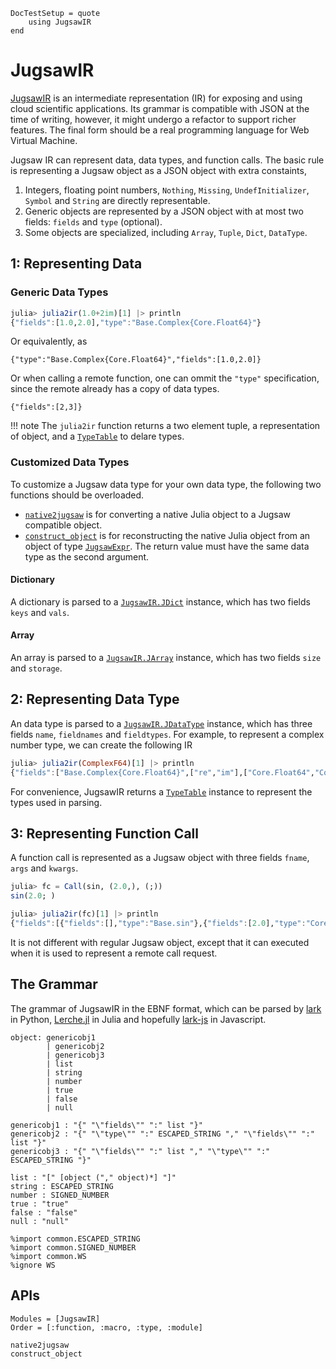 ```@meta
DocTestSetup = quote
    using JugsawIR
end 
```

# JugsawIR

[JugsawIR](@ref) is an intermediate representation (IR) for exposing and using cloud scientific applications.
Its grammar is compatible with JSON at the time of writing, however, it might undergo a refactor to support richer features.
The final form should be a real programming language for Web Virtual Machine.

Jugsaw IR can represent data, data types, and function calls.
The basic rule is representing a Jugsaw object as a JSON object with extra constaints,
1. Integers, floating point numbers, `Nothing`, `Missing`, `UndefInitializer`, `Symbol` and `String` are directly representable.
2. Generic objects are represented by a JSON object with at most two fields: `fields` and `type` (optional).
3. Some objects are specialized, including `Array`, `Tuple`, `Dict`, `DataType`.

## 1: Representing Data
### Generic Data Types
```julia
julia> julia2ir(1.0+2im)[1] |> println
{"fields":[1.0,2.0],"type":"Base.Complex{Core.Float64}"}
```
Or equivalently, as
```jugsawir
{"type":"Base.Complex{Core.Float64}","fields":[1.0,2.0]}
```

Or when calling a remote function, one can ommit the `"type"` specification, since the remote already has a copy of data types.
```jugsawir
{"fields":[2,3]}
```

!!! note
    The `julia2ir` function returns a two element tuple, a representation of object, and a [`TypeTable`](@ref) to delare types.

### Customized Data Types

To customize a Jugsaw data type for your own data type, the following two functions should be overloaded.
* [`native2jugsaw`](@ref) is for converting a native Julia object to a Jugsaw compatible object.
* [`construct_object`](@ref) is for reconstructing the native Julia object from an object of type [`JugsawExpr`](@ref). The return value must have the same data type as the second argument.

#### Dictionary
A dictionary is parsed to a [`JugsawIR.JDict`](@ref) instance, which has two fields `keys` and `vals`.

#### Array
An array is parsed to a [`JugsawIR.JArray`](@ref) instance, which has two fields `size` and `storage`.

## 2: Representing Data Type
An data type is parsed to a [`JugsawIR.JDataType`](@ref) instance, which has three fields `name`, `fieldnames` and `fieldtypes`.
For example, to represent a complex number type, we can create the following IR

```julia
julia> julia2ir(ComplexF64)[1] |> println
{"fields":["Base.Complex{Core.Float64}",["re","im"],["Core.Float64","Core.Float64"]],"type":"JugsawIR.TypeSpec"}
```

For convenience, JugsawIR returns a [`TypeTable`](@ref) instance to represent the types used in parsing.

## 3: Representing Function Call
A function call is represented as a Jugsaw object with three fields `fname`, `args` and `kwargs`.
```julia
julia> fc = Call(sin, (2.0,), (;))
sin(2.0; )

julia> julia2ir(fc)[1] |> println
{"fields":[{"fields":[],"type":"Base.sin"},{"fields":[2.0],"type":"Core.Tuple{Core.Float64}"},{"fields":[],"type":"Core.NamedTuple{(), Core.Tuple{}}"}],"type":"JugsawIR.Call{Base.sin, Core.Tuple{Core.Float64}, Core.NamedTuple{(), Core.Tuple{}}}"}
```

It is not different with regular Jugsaw object, except that it can executed when it is used to represent a remote call request.

## The Grammar
The grammar of JugsawIR in the EBNF format, which can be parsed by [lark](https://lark-parser.readthedocs.io/en/latest/) in Python,
[Lerche.jl](https://github.com/jamesrhester/Lerche.jl) in Julia and hopefully [lark-js](https://pypi.org/project/lark-js/) in Javascript.

```
object: genericobj1
        | genericobj2
        | genericobj3
        | list
        | string
        | number
        | true
        | false
        | null

genericobj1 : "{" "\"fields\"" ":" list "}"
genericobj2 : "{" "\"type\"" ":" ESCAPED_STRING "," "\"fields\"" ":" list "}"
genericobj3 : "{" "\"fields\"" ":" list "," "\"type\"" ":" ESCAPED_STRING "}"

list : "[" [object ("," object)*] "]"
string : ESCAPED_STRING
number : SIGNED_NUMBER
true : "true"
false : "false"
null : "null"

%import common.ESCAPED_STRING
%import common.SIGNED_NUMBER
%import common.WS
%ignore WS
```

## APIs

```@autodocs
Modules = [JugsawIR]
Order = [:function, :macro, :type, :module]
```

```@docs
native2jugsaw
construct_object
```